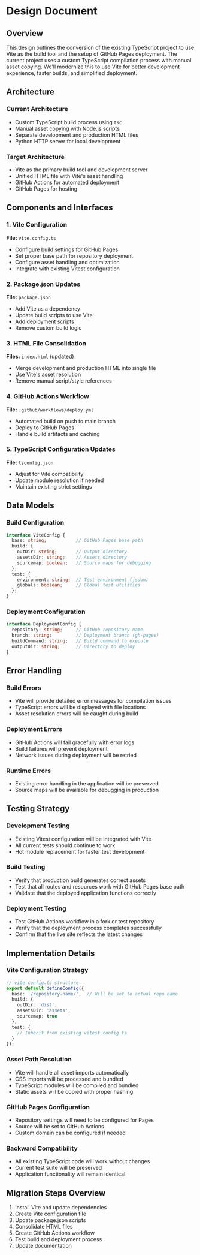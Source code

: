 # Design Document

## Overview

This design outlines the conversion of the existing TypeScript project to use Vite as the build tool and the setup of GitHub Pages deployment. The current project uses a custom TypeScript compilation process with manual asset copying. We'll modernize this to use Vite for better development experience, faster builds, and simplified deployment.

## Architecture

### Current Architecture
- Custom TypeScript build process using `tsc`
- Manual asset copying with Node.js scripts
- Separate development and production HTML files
- Python HTTP server for local development

### Target Architecture
- Vite as the primary build tool and development server
- Unified HTML file with Vite's asset handling
- GitHub Actions for automated deployment
- GitHub Pages for hosting

## Components and Interfaces

### 1. Vite Configuration
**File:** `vite.config.ts`
- Configure build settings for GitHub Pages
- Set proper base path for repository deployment
- Configure asset handling and optimization
- Integrate with existing Vitest configuration

### 2. Package.json Updates
**File:** `package.json`
- Add Vite as a dependency
- Update build scripts to use Vite
- Add deployment scripts
- Remove custom build logic

### 3. HTML File Consolidation
**Files:** `index.html` (updated)
- Merge development and production HTML into single file
- Use Vite's asset resolution
- Remove manual script/style references

### 4. GitHub Actions Workflow
**File:** `.github/workflows/deploy.yml`
- Automated build on push to main branch
- Deploy to GitHub Pages
- Handle build artifacts and caching

### 5. TypeScript Configuration Updates
**File:** `tsconfig.json`
- Adjust for Vite compatibility
- Update module resolution if needed
- Maintain existing strict settings

## Data Models

### Build Configuration
```typescript
interface ViteConfig {
  base: string;           // GitHub Pages base path
  build: {
    outDir: string;       // Output directory
    assetsDir: string;    // Assets directory
    sourcemap: boolean;   // Source maps for debugging
  };
  test: {
    environment: string;  // Test environment (jsdom)
    globals: boolean;     // Global test utilities
  };
}
```

### Deployment Configuration
```typescript
interface DeploymentConfig {
  repository: string;     // GitHub repository name
  branch: string;         // Deployment branch (gh-pages)
  buildCommand: string;   // Build command to execute
  outputDir: string;      // Directory to deploy
}
```

## Error Handling

### Build Errors
- Vite will provide detailed error messages for compilation issues
- TypeScript errors will be displayed with file locations
- Asset resolution errors will be caught during build

### Deployment Errors
- GitHub Actions will fail gracefully with error logs
- Build failures will prevent deployment
- Network issues during deployment will be retried

### Runtime Errors
- Existing error handling in the application will be preserved
- Source maps will be available for debugging in production

## Testing Strategy

### Development Testing
- Existing Vitest configuration will be integrated with Vite
- All current tests should continue to work
- Hot module replacement for faster test development

### Build Testing
- Verify that production build generates correct assets
- Test that all routes and resources work with GitHub Pages base path
- Validate that the deployed application functions correctly

### Deployment Testing
- Test GitHub Actions workflow in a fork or test repository
- Verify that the deployment process completes successfully
- Confirm that the live site reflects the latest changes

## Implementation Details

### Vite Configuration Strategy
```typescript
// vite.config.ts structure
export default defineConfig({
  base: '/repository-name/',  // Will be set to actual repo name
  build: {
    outDir: 'dist',
    assetsDir: 'assets',
    sourcemap: true
  },
  test: {
    // Inherit from existing vitest.config.ts
  }
});
```

### Asset Path Resolution
- Vite will handle all asset imports automatically
- CSS imports will be processed and bundled
- TypeScript modules will be compiled and bundled
- Static assets will be copied with proper hashing

### GitHub Pages Configuration
- Repository settings will need to be configured for Pages
- Source will be set to GitHub Actions
- Custom domain can be configured if needed

### Backward Compatibility
- All existing TypeScript code will work without changes
- Current test suite will be preserved
- Application functionality will remain identical

## Migration Steps Overview

1. Install Vite and update dependencies
2. Create Vite configuration file
3. Update package.json scripts
4. Consolidate HTML files
5. Create GitHub Actions workflow
6. Test build and deployment process
7. Update documentation